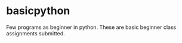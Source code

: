 # basicpython
Few programs as beginner in python. These are basic beginner class assignments submitted.

